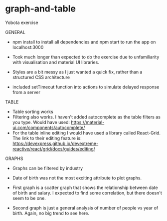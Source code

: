 # graph-and-table
Yobota exercise

GENERAL

- npm install to install all dependencies and npm start to run the app on localhost:3000

- Took much longer than expected to do the exercise due to unfamiliarity with visualisation and material UI libraries.

- Styles are a bit messy as I just wanted a quick fix, rather than a structured CSS architecture

- included setTimeout function into actions to simulate delayed response from a server

TABLE

- Table sorting works
- Filtering also works. I haven't added autocomplete as the table filters as you type. Would have used: https://material-ui.com/components/autocomplete/
- For the table inline editing I would have used a library called React-Grid. The link to their editing feature is: https://devexpress.github.io/devextreme-reactive/react/grid/docs/guides/editing/

GRAPHS

- Graphs can be filtered by industry

- Date of birth was not the most exciting attribute to plot graphs.

- First graph is a scatter graph that shows the relationship between date of birth and salary. I expected to find some  correlation, but there doesn't seem to be one.

- Second graph is just a general analysis of number of people vs year of birth. Again, no big trend to see here.





